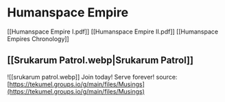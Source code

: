 # Humanspace Empire
[[Humanspace Empire I.pdf]]
[[Humanspace Empire II.pdf]]
[[Humanspace Empires Chronology]]
## [[Srukarum Patrol.webp|Srukarum Patrol]]
![[srukarum patrol.webp]]
Join today! Serve forever!
source: [https://tekumel.groups.io/g/main/files/Musings](https://tekumel.groups.io/g/main/files/Musings)